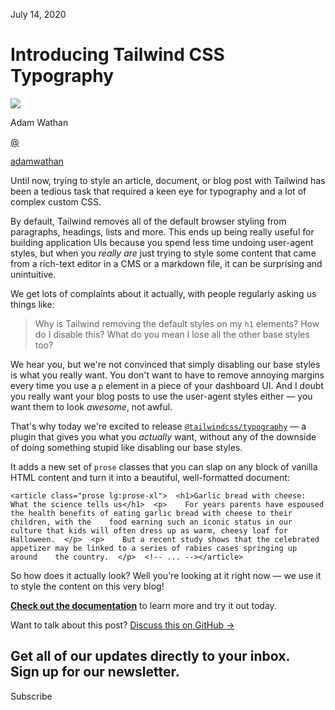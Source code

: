 <!--$-->

<!--/$-->

July 14, 2020

# Introducing Tailwind CSS Typography

![](/_next/image?url=%2F_next%2Fstatic%2Fmedia%2Fadamwathan.f69b0b90.jpg\&w=96\&q=75)

Adam Wathan

[@](https://twitter.com/adamwathan)

<!-- -->

[adamwathan](https://twitter.com/adamwathan)

Until now, trying to style an article, document, or blog post with Tailwind has been a tedious task that required a keen eye for typography and a lot of complex custom CSS.

By default, Tailwind removes all of the default browser styling from paragraphs, headings, lists and more. This ends up being really useful for building application UIs because you spend less time undoing user-agent styles, but when you *really are* just trying to style some content that came from a rich-text editor in a CMS or a markdown file, it can be surprising and unintuitive.

We get lots of complaints about it actually, with people regularly asking us things like:

> Why is Tailwind removing the default styles on my `h1` elements? How do I disable this? What do you mean I lose all the other base styles too?

We hear you, but we're not convinced that simply disabling our base styles is what you really want. You don't want to have to remove annoying margins every time you use a `p` element in a piece of your dashboard UI. And I doubt you really want your blog posts to use the user-agent styles either — you want them to look *awesome*, not awful.

That's why today we're excited to release [`@tailwindcss/typography`](https://github.com/tailwindcss/typography) — a plugin that gives you what you *actually* want, without any of the downside of doing something stupid like disabling our base styles.

It adds a new set of `prose` classes that you can slap on any block of vanilla HTML content and turn it into a beautiful, well-formatted document:

```
<article class="prose lg:prose-xl">  <h1>Garlic bread with cheese: What the science tells us</h1>  <p>    For years parents have espoused the health benefits of eating garlic bread with cheese to their children, with the    food earning such an iconic status in our culture that kids will often dress up as warm, cheesy loaf for Halloween.  </p>  <p>    But a recent study shows that the celebrated appetizer may be linked to a series of rabies cases springing up around    the country.  </p>  <!-- ... --></article>
```

So how does it actually look? Well you're looking at it right now — we use it to style the content on this very blog!

[**Check out the documentation**](https://github.com/tailwindcss/typography) to learn more and try it out today.

Want to talk about this post? [Discuss this on GitHub →](https://github.com/tailwindcss/tailwindcss/discussions/2021)

Get all of our updates directly to your inbox.\
Sign up for our newsletter.
---------------------------

Subscribe

<!--$-->

<!--/$-->
